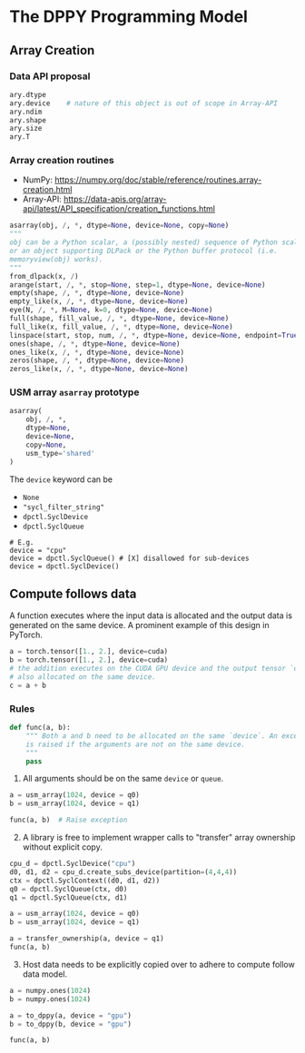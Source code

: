 # The DPPY Programming Model

## Array Creation

### Data API proposal

```python
ary.dtype
ary.device    # nature of this object is out of scope in Array-API
ary.ndim
ary.shape
ary.size
ary.T
```

### Array creation routines

* NumPy: https://numpy.org/doc/stable/reference/routines.array-creation.html
* Array-API: https://data-apis.org/array-api/latest/API_specification/creation_functions.html

```python
asarray(obj, /, *, dtype=None, device=None, copy=None)
"""
obj can be a Python scalar, a (possibly nested) sequence of Python scalars,
or an object supporting DLPack or the Python buffer protocol (i.e.
memoryview(obj) works).
"""
from_dlpack(x, /)
arange(start, /, *, stop=None, step=1, dtype=None, device=None)
empty(shape, /, *, dtype=None, device=None)
empty_like(x, /, *, dtype=None, device=None)
eye(N, /, *, M=None, k=0, dtype=None, device=None)
full(shape, fill_value, /, *, dtype=None, device=None)
full_like(x, fill_value, /, *, dtype=None, device=None)
linspace(start, stop, num, /, *, dtype=None, device=None, endpoint=True)
ones(shape, /, *, dtype=None, device=None)
ones_like(x, /, *, dtype=None, device=None)
zeros(shape, /, *, dtype=None, device=None)
zeros_like(x, /, *, dtype=None, device=None)
```

### USM array `asarray` prototype

```Python
asarray(
    obj, /, *,
    dtype=None,
    device=None,
    copy=None,
    usm_type='shared'
)
```

The `device` keyword can be

- `None`
- `"sycl_filter_string"`
- `dpctl.SyclDevice`
- `dpctl.SyclQueue`

```
# E.g.
device = "cpu"
device = dpctl.SyclQueue() # [X] disallowed for sub-devices
device = dpctl.SyclDevice()
```

## Compute follows data

A function executes where the input data is allocated and the output data is
generated on the same device. A prominent example of this design in PyTorch.

```Python
a = torch.tensor([1., 2.], device=cuda)
b = torch.tensor([1., 2.], device=cuda)
# the addition executes on the CUDA GPU device and the output tensor `c` is
# also allocated on the same device.
c = a + b
```

### Rules

```Python
def func(a, b):
    """ Both a and b need to be allocated on the same `device`. An exception
    is raised if the arguments are not on the same device.
    """
    pass
```

1. All arguments should be on the same `device` or `queue`.

```Python
a = usm_array(1024, device = q0)
b = usm_array(1024, device = q1)

func(a, b)  # Raise exception

```

2. A library is free to implement wrapper calls to "transfer" array ownership without explicit copy.

```Python
cpu_d = dpctl.SyclDevice("cpu")
d0, d1, d2 = cpu_d.create_subs_device(partition=(4,4,4))
ctx = dpctl.SyclContext((d0, d1, d2))
q0 = dpctl.SyclQueue(ctx, d0)
q1 = dpctl.SyclQueue(ctx, d1)

a = usm_array(1024, device = q0)
b = usm_array(1024, device = q1)

a = transfer_ownership(a, device = q1)
func(a, b)
```

3. Host data needs to be explicitly copied over to adhere to compute follow data model.

```Python
a = numpy.ones(1024)
b = numpy.ones(1024)

a = to_dppy(a, device = "gpu")
b = to_dppy(b, device = "gpu")

func(a, b)
```
